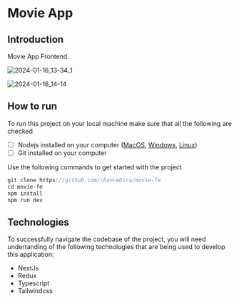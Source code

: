 # Movie App

## Introduction

Movie App Frontend.

![2024-01-16_13-34_1](https://github.com/chanceDira/movie-fe/assets/67952319/31f3c393-dd40-4cf5-bfc3-21c8b720b204)

![2024-01-16_14-14](https://github.com/chanceDira/movie-fe/assets/67952319/6d34cc09-dc40-4079-a287-b060b071c7a2)


## How to run

To run this project on your local machine make sure that all the following are checked

- [ ] Nodejs installed on your computer ([MacOS](https://nodejs.org/en/download/), [Windows](https://nodejs.org/en/download/), [Linux](https://nodejs.org/en/download/))
- [ ] Git installed on your computer

Use the following commands to get started with the project

```js
git clone https://github.com/chanceDira/movie-fe
cd movie-fe
npm install
npm run dev
```

## Technologies

To successfully navigate the codebase of the project, you will need undertanding of the following technologies that are being used to develop this application:

- NextJs
- Redux
- Typescript
- Tailwindcss



